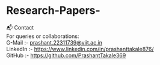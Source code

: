 # Research-Papers-


📬 Contact</br>
For queries or collaborations:</br>
G-Mail :- prashant.22311739@viit.ac.in </br>
LinkedIn :- https://www.linkedin.com/in/prashanttakale876/ </br>
GitHub :- https://github.com/PrashantTakale369 </br> 
